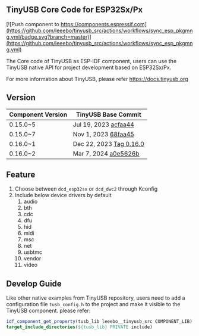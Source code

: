 ## TinyUSB Core Code for ESP32Sx/Px

[![Push component to https://components.espressif.com](https://github.com/leeebo/tinyusb_src/actions/workflows/sync_esp_pkgmng.yml/badge.svg?branch=master)](https://github.com/leeebo/tinyusb_src/actions/workflows/sync_esp_pkgmng.yml)

The Core code of TinyUSB as ESP-IDF component, users can use the TinyUSB native API for project development based on ESP32Sx/Px.

For more information about TinyUSB, please refer https://docs.tinyusb.org

## Version

|Component Version|TinyUSB Base Commit|
|--|--|
|0.15.0~5| Jul 19, 2023 [acfaa44](https://github.com/hathach/tinyusb/commit/acfaa4494faccd615475e4ae9d3df940ed13d7af)|
|0.15.0~7| Nov 1, 2023 [68faa45](https://github.com/hathach/tinyusb/commit/68faa45c6a259f6d64b0c17526df48ec00e6717f)|
|0.16.0~1| Dec 22, 2023 [Tag 0.16.0](https://github.com/hathach/tinyusb/commit/1eb6ce784ca9b8acbbe43dba9f1d9c26c2e80eb0)|
|0.16.0~2| Mar 7, 2024 [a0e5626b](https://github.com/hathach/tinyusb/commit/a0e5626bc50d484a23f33000c48082179f0cc2dd)|

## Feature

1. Choose between `dcd_esp32sx` or `dcd_dwc2` through Kconfig
2. Include below device drivers by default
   1. audio
   2. bth
   3. cdc
   4. dfu
   5. hid
   6. midi
   7. msc
   8. net
   9. usbtmc
   10. vendor
   11. video

## Develop Guide

Like other native examples from TinyUSB repository, users need to add a configuration file `tusb_config.h` to the project and make it visible to the TinyUSB component. please refer:

```cmake
idf_component_get_property(tusb_lib leeebo__tinyusb_src COMPONENT_LIB)
target_include_directories(${tusb_lib} PRIVATE include)
```